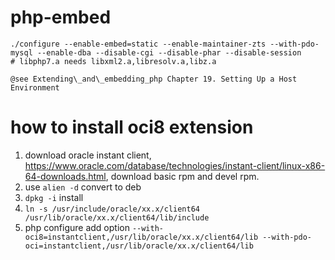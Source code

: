 # php-embed

    ./configure --enable-embed=static --enable-maintainer-zts --with-pdo-mysql --enable-dba --disable-cgi --disable-phar --disable-session
    # libphp7.a needs libxml2.a,libresolv.a,libz.a
    
    @see Extending\_and\_embedding_php Chapter 19. Setting Up a Host Environment

# how to install oci8 extension

1. download oracle instant client, https://www.oracle.com/database/technologies/instant-client/linux-x86-64-downloads.html, download basic rpm and devel rpm.
2. use `alien -d` convert to deb
3. `dpkg -i` install
4. `ln -s /usr/include/oracle/xx.x/client64 /usr/lib/oracle/xx.x/client64/lib/include`
5. php configure add option `--with-oci8=instantclient,/usr/lib/oracle/xx.x/client64/lib --with-pdo-oci=instantclient,/usr/lib/oracle/xx.x/client64/lib`

